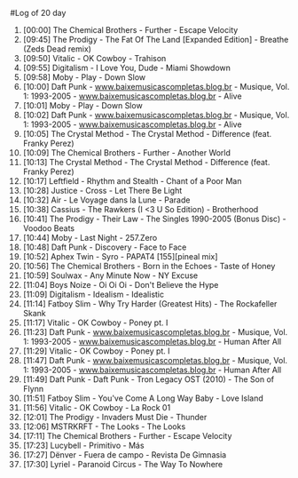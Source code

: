 #Log of 20 day

1. [00:00] The Chemical Brothers - Further - Escape Velocity
1. [09:45] The Prodigy - The Fat Of The Land [Expanded Edition] - Breathe (Zeds Dead remix)
1. [09:50] Vitalic - OK Cowboy - Trahison
1. [09:55] Digitalism - I Love You, Dude - Miami Showdown
1. [09:58] Moby - Play - Down Slow
1. [10:00] Daft Punk - www.baixemusicascompletas.blog.br - Musique, Vol. 1: 1993-2005 - www.baixemusicascompletas.blog.br - Alive
1. [10:01] Moby - Play - Down Slow
1. [10:02] Daft Punk - www.baixemusicascompletas.blog.br - Musique, Vol. 1: 1993-2005 - www.baixemusicascompletas.blog.br - Alive
1. [10:05] The Crystal Method - The Crystal Method - Difference (feat. Franky Perez)
1. [10:09] The Chemical Brothers - Further - Another World
1. [10:13] The Crystal Method - The Crystal Method - Difference (feat. Franky Perez)
1. [10:17] Leftfield - Rhythm and Stealth - Chant of a Poor Man
1. [10:28] Justice - Cross - Let There Be Light
1. [10:32] Air - Le Voyage dans la Lune - Parade
1. [10:38] Cassius - The Rawkers (I <3 U So Edition) - Brotherhood
1. [10:41] The Prodigy - Their Law - The Singles 1990-2005 (Bonus Disc) - Voodoo Beats
1. [10:44] Moby - Last Night - 257.Zero
1. [10:48] Daft Punk - Discovery - Face to Face
1. [10:52] Aphex Twin - Syro - PAPAT4 [155][pineal mix]
1. [10:56] The Chemical Brothers - Born in the Echoes - Taste of Honey
1. [10:59] Soulwax - Any Minute Now - NY Excuse
1. [11:04] Boys Noize - Oi Oi Oi - Don't Believe the Hype
1. [11:09] Digitalism - Idealism - Idealistic
1. [11:14] Fatboy Slim - Why Try Harder (Greatest Hits) - The Rockafeller Skank
1. [11:17] Vitalic - OK Cowboy - Poney pt. I
1. [11:23] Daft Punk - www.baixemusicascompletas.blog.br - Musique, Vol. 1: 1993-2005 - www.baixemusicascompletas.blog.br - Human After All
1. [11:29] Vitalic - OK Cowboy - Poney pt. I
1. [11:47] Daft Punk - www.baixemusicascompletas.blog.br - Musique, Vol. 1: 1993-2005 - www.baixemusicascompletas.blog.br - Human After All
1. [11:49] Daft Punk - Daft Punk - Tron Legacy OST (2010) - The Son of Flynn
1. [11:51] Fatboy Slim - You've Come A Long Way Baby - Love Island
1. [11:56] Vitalic - OK Cowboy - La Rock 01
1. [12:01] The Prodigy - Invaders Must Die - Thunder
1. [12:06] MSTRKRFT - The Looks - The Looks
1. [17:11] The Chemical Brothers - Further - Escape Velocity
1. [17:23] Lucybell - Primitivo - Más
1. [17:27] Dënver - Fuera de campo - Revista De Gimnasia
1. [17:30] Lyriel - Paranoid Circus - The Way To Nowhere
